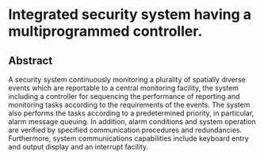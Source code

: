 # Integrated security system having a multiprogrammed controller.

## Abstract
A security system continuously monitoring a plurality of spatially diverse events which are reportable to a central monitoring facility, the system including a controller for sequencing the performance of reporting and monitoring tasks according to the requirements of the events. The system also performs the tasks according to a predetermined priority, in particular, alarm message queuing. In addition, alarm conditions and system operation are verified by specified communication procedures and redundancies. Furthermore, system communications capabilities include keyboard entry and output display and an interrupt facility.
